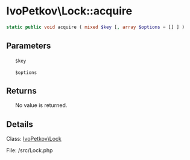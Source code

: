 # IvoPetkov\Lock::acquire

```php
static public void acquire ( mixed $key [, array $options = [] ] )
```

## Parameters

&nbsp;&nbsp;&nbsp;&nbsp;&nbsp;&nbsp;`$key`

&nbsp;&nbsp;&nbsp;&nbsp;&nbsp;&nbsp;`$options`

## Returns

&nbsp;&nbsp;&nbsp;&nbsp;&nbsp;&nbsp;No value is returned.

## Details

Class: [IvoPetkov\Lock](ivopetkov.lock.class.md)

File: /src/Lock.php

